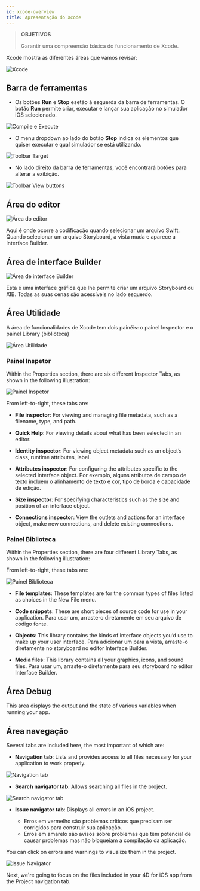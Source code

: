 ```yaml
---
id: xcode-overview
title: Apresentação do Xcode
---
```


> **OBJETIVOS**
> 
> Garantir uma compreensão básica do funcionamento de Xcode.

Xcode mostra as diferentes áreas que vamos revisar:

![Xcode](assets/en/customize-with-xcode/Discover-Xcode-4D-for-iOS.png)

## Barra de ferramentas

* Os botões **Run** e **Stop** esetão à esquerda da barra de ferramentas. O botão **Run** permite criar, executar e lançar sua aplicação no simulador iOS selecionado.

![Compile e Execute](assets/en/customize-with-xcode/Toolbar-Build-and-Run-Xcode-4D-for-iOS.png)

* O menu dropdown ao lado do botão **Stop** indica os elementos que quiser executar e qual simulador se está utilizando.

![Toolbar Target](assets/en/customize-with-xcode/Toolbar-Target-simulator-Xcode-4D-for-iOS.png)

* No lado direito da barra de ferramentas, você encontrará botões para alterar a exibição.

![Toolbar View buttons](assets/en/customize-with-xcode/Toolbar-View-buttons-Xcode-4D-for-iOS.png)

## Área do editor

![Área do editor](assets/en/customize-with-xcode/Editor-Xcode-4D-for-iOS.png)

Aqui é onde ocorre a codificação quando selecionar um arquivo Swift. Quando selecionar um arquivo Storyboard, a vista muda e aparece a Interface Builder.

## Área de interface Builder

![Área de interface Builder](assets/en/customize-with-xcode/Interface-Builder-Xcode-4D-for-iOS.png)

Esta é uma interface gráfica que lhe permite criar um arquivo Storyboard ou XIB. Todas as suas cenas são acessíveis no lado esquerdo.

## Área Utilidade

A área de funcionalidades de Xcode tem dois painéis: o painel Inspector e o painel Library (biblioteca)

![Área Utilidade](assets/en/customize-with-xcode/Utility-Xcode-4D-for-iOS.png)

### Painel Inspetor

Within the Properties section, there are six different Inspector Tabs, as shown in the following illustration:

![Painel Inspetor](assets/en/customize-with-xcode/Xcode-Inspector-pane.png)

From left-to-right, these tabs are:

* **File inspector**: For viewing and managing file metadata, such as a filename, type, and path.

* **Quick Help**: For viewing details about what has been selected in an editor.

* **Identity inspector**: For viewing object metadata such as an object’s class, runtime attributes, label.

* **Attributes inspector**: For configuring the attributes specific to the selected interface object. Por exemplo, alguns atributos de campo de texto incluem o alinhamento de texto e cor, tipo de borda e capacidade de edição.

* **Size inspector**: For specifying characteristics such as the size and position of an interface object.

* **Connections inspector**: View the outlets and actions for an interface object, make new connections, and delete existing connections.

### Painel Biblioteca

Within the Properties section, there are four different Library Tabs, as shown in the following illustration:

From left-to-right, these tabs are:

![Painel Biblioteca](assets/en/customize-with-xcode/Xcode-Library-pane.png)

* **File templates**: These templates are for the common types of files listed as choices in the New File menu.

* **Code snippets**: These are short pieces of source code for use in your application. Para usar um, arraste-o diretamente em seu arquivo de código fonte.

* **Objects**: This library contains the kinds of interface objects you’d use to make up your user interface. Para adicionar um para a vista, arraste-o diretamente no storyboard no editor Interface Builder.

* **Media files**: This library contains all your graphics, icons, and sound files. Para usar um, arraste-o diretamente para seu storyboard no editor Interface Builder.

## Área Debug

This area displays the output and the state of various variables when running your app.

## Área navegação

Several tabs are included here, the most important of which are:

* **Navigation tab**: Lists and provides access to all files necessary for your application to work properly.

![Navigation tab](assets/en/customize-with-xcode/Project-Navigation-Editor-Xcode-4D-for-iOS.png)

* **Search navigator tab**: Allows searching all files in the project.

![Search navigator tab](assets/en/customize-with-xcode/Search-Navigator-Xcode-4D-for-iOS.png)

* **Issue navigator tab**: Displays all errors in an iOS project.

    - Erros em vermelho são problemas críticos que precisam ser corrigidos para construir sua aplicação.
    - Erros em amarelo são avisos sobre problemas que têm potencial de causar problemas mas não bloqueiam a compilação da aplicação.

You can click on errors and warnings to visualize them in the project.

![Issue Navigator](assets/en/customize-with-xcode/Issue-Navigator-Xcode-4D-for-iOS.png)

Next, we're going to focus on the files included in your 4D for iOS app from the Project navigation tab.
